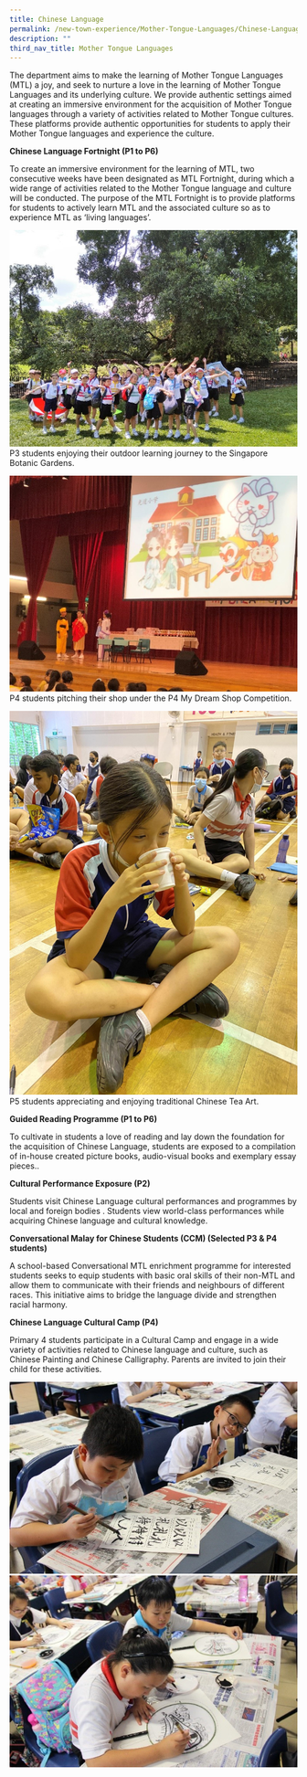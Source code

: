 ```yaml
---
title: Chinese Language
permalink: /new-town-experience/Mother-Tongue-Languages/Chinese-Language/
description: ""
third_nav_title: Mother Tongue Languages
---
```

The department aims to make the learning of Mother Tongue Languages (MTL) a joy, and seek to nurture a love in the learning of Mother Tongue Languages and its underlying culture.
We provide authentic settings aimed at creating an immersive environment for the acquisition of Mother Tongue languages through a variety of activities related to Mother Tongue cultures. These platforms provide authentic opportunities for students to apply their Mother Tongue languages and experience the culture.

**Chinese Language Fortnight (P1 to P6)**

To create an immersive environment for the learning of MTL, two consecutive weeks have been designated as MTL Fortnight, during which a wide range of activities related to the Mother Tongue language and culture will be conducted. The purpose of the MTL Fortnight is to provide platforms for students to actively learn MTL and the associated culture so as to experience MTL as ‘living languages’.


![](/images/CL%20Fortnight%20OLE.jpg)
P3 students enjoying their outdoor learning journey to the Singapore Botanic Gardens.


![](/images/CL%20Fortnigth%20MDS.jpg)
P4 students pitching their shop under the P4 My Dream Shop Competition.

![](/images/CL%20Fortnight%20Tea%20Art.jpeg)
P5 students appreciating and enjoying traditional Chinese Tea Art.


**Guided Reading Programme (P1 to P6)**

To cultivate in students a love of reading and lay down the foundation for the acquisition of Chinese Language, students are exposed to a compilation of in-house created picture books, audio-visual books and exemplary essay pieces..


**Cultural Performance Exposure (P2)**

Students visit Chinese Language cultural performances and programmes by local and foreign bodies . Students view world-class performances while acquiring Chinese language and cultural knowledge.


**Conversational Malay for Chinese Students (CCM) (Selected P3 & P4 students)**

A school-based Conversational MTL enrichment programme for interested students seeks to equip students with basic oral skills of their non-MTL and allow them to communicate with their friends and neighbours of different races. This initiative aims to  bridge the language divide and strengthen racial harmony. 

**Chinese Language Cultural Camp (P4)**

Primary 4 students participate in a Cultural Camp and engage in a wide variety of activities related to Chinese language and culture, such as Chinese Painting and Chinese Calligraphy. Parents are invited to join their child for these activities.

![](/images/CL%20CAMP%201.jpg)
![](/images/CL%20CAMP%202.jpg)


